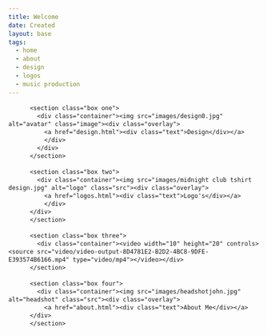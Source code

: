 ```yaml
---
title: Welcome
date: Created
layout: base
tags:
  - home
  - about
  - design
  - logos
  - music production
--- 
```

          <section class="box one">
            <div class="container"><img src="images/design0.jpg" alt="avatar" class="image"><div class="overlay">
              <a href="design.html"><div class="text">Design</div></a>
              </div>
            </div>
          </section>
          
          <section class="box two">
            <div class="container"><img src="images/midnight club tshirt design.jpg" alt="logo" class="src"><div class="overlay">
              <a href="logos.html"><div class="text">Logo's</div></a>
              </div>
          </div>
          </section>
          
          <section class="box three">
            <div class="container"><video width="10" height="20" controls><source src="video/video-output-8D4781E2-B2D2-4BC8-9DFE-E393574B6166.mp4" type="video/mp4"></video></div>
          </section>
          
          <section class="box four">
            <div class="container"><img src="images/headshotjohn.jpg" alt="headshot" class="src"><div class="overlay">
              <a href="about.html"><div class="text">About Me</div></a>
          </div>
          </section>
